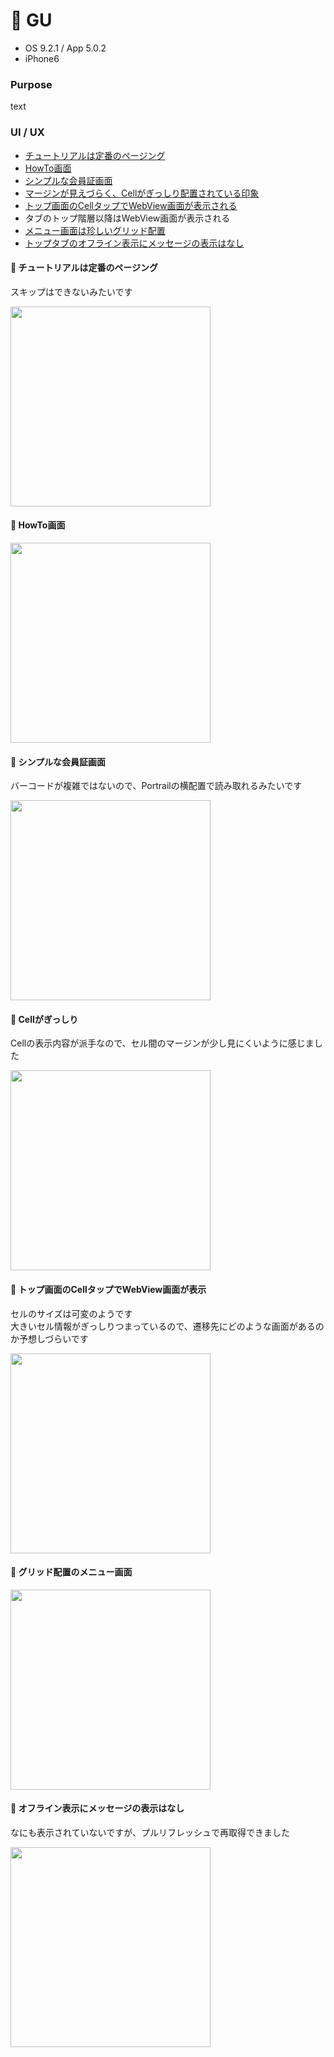 # :womans_clothes: GU

* OS 9.2.1 / App 5.0.2
* iPhone6

### Purpose
text

### UI / UX  
* [チュートリアルは定番のページング](#gu_tutorial)
* [HowTo画面](#gu_howto)
* [シンプルな会員証画面](#gu_member)
* [マージンが見えづらく、Cellがぎっしり配置されている印象](#gu_cell)
* [トップ画面のCellタップでWebView画面が表示される](#gu_top)
* タブのトップ階層以降はWebView画面が表示される
* [メニュー画面は珍しいグリッド配置](#gu_menu)
* [トップタブのオフライン表示にメッセージの表示はなし](#gu_offline)

#### :triangular_flag_on_post: <a name="gu_tutorial">チュートリアルは定番のページング</a>
スキップはできないみたいです

<img src="https://github.com/mafmoff/100Apps/blob/master/Resources/Images/gu_tutorial.gif" width="320px">

#### :triangular_flag_on_post: <a name="gu_howto">HowTo画面</a>

<img src="https://github.com/mafmoff/100Apps/blob/master/Resources/Images/gu_howto.jpg" width="320px">

#### :triangular_flag_on_post: <a name="gu_member">シンプルな会員証画面</a>
バーコードが複雑ではないので、Portrailの横配置で読み取れるみたいです

<img src="https://github.com/mafmoff/100Apps/blob/master/Resources/Images/gu_member.jpg" width="320px">

#### :triangular_flag_on_post: <a name="gu_cell">Cellがぎっしり</a>
Cellの表示内容が派手なので、セル間のマージンが少し見にくいように感じました

<img src="https://github.com/mafmoff/100Apps/blob/master/Resources/Images/gu_cell.jpg" width="320px">


#### :triangular_flag_on_post: <a name="gu_top">トップ画面のCellタップでWebView画面が表示</a>
セルのサイズは可変のようです   
大きいセル情報がぎっしりつまっているので、遷移先にどのような画面があるのか予想しづらいです

<img src="https://github.com/mafmoff/100Apps/blob/master/Resources/Images/gu_top.gif" width="320px">

#### :triangular_flag_on_post: <a name="gu_menu">グリッド配置のメニュー画面</a>

<img src="https://github.com/mafmoff/100Apps/blob/master/Resources/Images/gu_menu.jpg" width="320px">

#### :triangular_flag_on_post: <a name="gu_offline">オフライン表示にメッセージの表示はなし</a>
なにも表示されていないですが、プルリフレッシュで再取得できました

<img src="https://github.com/mafmoff/100Apps/blob/master/Resources/Images/gu_offline.jpg" width="320px">
